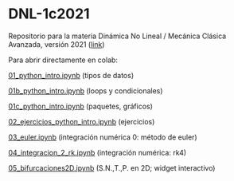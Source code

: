 # DNL-1c2021

Repositorio para la materia Dinámica No Lineal / Mecánica Clásica Avanzada, versión 2021 ([link](http://materias.df.uba.ar/dnla2021c1/))

Para abrir directamente en colab:

[01_python_intro.ipynb](https://colab.research.google.com/github/jfdoppler/DNL_1c2021/blob/main/01_python_intro.ipynb) (tipos de datos)

[01b_python_intro.ipynb](https://colab.research.google.com/github/jfdoppler/DNL_1c2021/blob/main/01b_python_intro.ipynb) (loops y condicionales)

[01c_python_intro.ipynb](https://colab.research.google.com/github/jfdoppler/DNL_1c2021/blob/main/01c_python_intro.ipynb) (paquetes, gráficos)

[02_ejercicios_python_intro.ipynb](https://colab.research.google.com/github/jfdoppler/DNL_1c2021/blob/main/02_ejercicios_python_intro.ipynb) (ejercicios)

[03_euler.ipynb](https://colab.research.google.com/github/jfdoppler/DNL_1c2021/blob/main/03_euler.ipynb) (integración numérica 0: método de euler)

[04_integracion_2_rk.ipynb](https://colab.research.google.com/github/jfdoppler/DNL_1c2021/blob/main/04_integracion_2_rk.ipynb) (integración numérica: rk4)

[05_bifurcaciones2D.ipynb](https://colab.research.google.com/github/jfdoppler/DNL_1c2021/blob/main/05_bifurcaciones2D.ipynb) (S.N.,T.,P. en 2D; widget interactivo)

